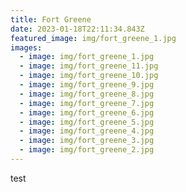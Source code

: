 ```yaml
---
title: Fort Greene
date: 2023-01-18T22:11:34.843Z
featured_image: img/fort_greene_1.jpg
images:
  - image: img/fort_greene_1.jpg
  - image: img/fort_greene_11.jpg
  - image: img/fort_greene_10.jpg
  - image: img/fort_greene_9.jpg
  - image: img/fort_greene_8.jpg
  - image: img/fort_greene_7.jpg
  - image: img/fort_greene_6.jpg
  - image: img/fort_greene_5.jpg
  - image: img/fort_greene_4.jpg
  - image: img/fort_greene_3.jpg
  - image: img/fort_greene_2.jpg
---
```

t﻿est